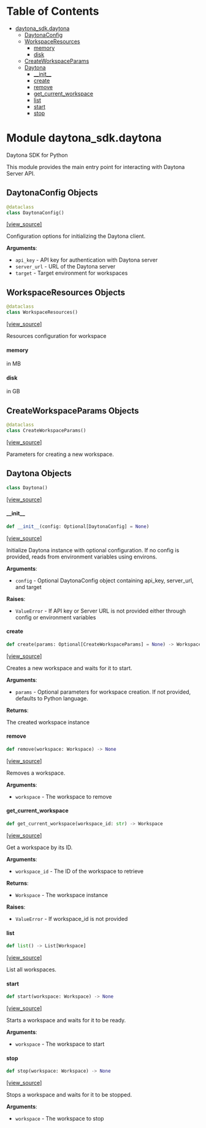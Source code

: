 # Table of Contents

* [daytona\_sdk.daytona](#daytona_sdk.daytona)
  * [DaytonaConfig](#daytona_sdk.daytona.DaytonaConfig)
  * [WorkspaceResources](#daytona_sdk.daytona.WorkspaceResources)
    * [memory](#daytona_sdk.daytona.WorkspaceResources.memory)
    * [disk](#daytona_sdk.daytona.WorkspaceResources.disk)
  * [CreateWorkspaceParams](#daytona_sdk.daytona.CreateWorkspaceParams)
  * [Daytona](#daytona_sdk.daytona.Daytona)
    * [\_\_init\_\_](#daytona_sdk.daytona.Daytona.__init__)
    * [create](#daytona_sdk.daytona.Daytona.create)
    * [remove](#daytona_sdk.daytona.Daytona.remove)
    * [get\_current\_workspace](#daytona_sdk.daytona.Daytona.get_current_workspace)
    * [list](#daytona_sdk.daytona.Daytona.list)
    * [start](#daytona_sdk.daytona.Daytona.start)
    * [stop](#daytona_sdk.daytona.Daytona.stop)

<a id="daytona_sdk.daytona"></a>

# Module daytona\_sdk.daytona

Daytona SDK for Python

This module provides the main entry point for interacting with Daytona Server API.

<a id="daytona_sdk.daytona.DaytonaConfig"></a>

## DaytonaConfig Objects

```python
@dataclass
class DaytonaConfig()
```

[[view_source]](https://github.com/daytonaio/daytona-client/blob/1398af77e9dc731b596a6407c9aac388c5e999a6/packages/python/src/daytona_sdk/daytona.py#L33)

Configuration options for initializing the Daytona client.

**Arguments**:

- `api_key` - API key for authentication with Daytona server
- `server_url` - URL of the Daytona server
- `target` - Target environment for workspaces

<a id="daytona_sdk.daytona.WorkspaceResources"></a>

## WorkspaceResources Objects

```python
@dataclass
class WorkspaceResources()
```

[[view_source]](https://github.com/daytonaio/daytona-client/blob/1398af77e9dc731b596a6407c9aac388c5e999a6/packages/python/src/daytona_sdk/daytona.py#L46)

Resources configuration for workspace

<a id="daytona_sdk.daytona.WorkspaceResources.memory"></a>

#### memory

in MB

<a id="daytona_sdk.daytona.WorkspaceResources.disk"></a>

#### disk

in GB

<a id="daytona_sdk.daytona.CreateWorkspaceParams"></a>

## CreateWorkspaceParams Objects

```python
@dataclass
class CreateWorkspaceParams()
```

[[view_source]](https://github.com/daytonaio/daytona-client/blob/1398af77e9dc731b596a6407c9aac388c5e999a6/packages/python/src/daytona_sdk/daytona.py#L54)

Parameters for creating a new workspace.

<a id="daytona_sdk.daytona.Daytona"></a>

## Daytona Objects

```python
class Daytona()
```

[[view_source]](https://github.com/daytonaio/daytona-client/blob/1398af77e9dc731b596a6407c9aac388c5e999a6/packages/python/src/daytona_sdk/daytona.py#L68)

<a id="daytona_sdk.daytona.Daytona.__init__"></a>

#### \_\_init\_\_

```python
def __init__(config: Optional[DaytonaConfig] = None)
```

[[view_source]](https://github.com/daytonaio/daytona-client/blob/1398af77e9dc731b596a6407c9aac388c5e999a6/packages/python/src/daytona_sdk/daytona.py#L69)

Initialize Daytona instance with optional configuration.
If no config is provided, reads from environment variables using environs.

**Arguments**:

- `config` - Optional DaytonaConfig object containing api_key, server_url, and target
  

**Raises**:

- `ValueError` - If API key or Server URL is not provided either through config or environment variables

<a id="daytona_sdk.daytona.Daytona.create"></a>

#### create

```python
def create(params: Optional[CreateWorkspaceParams] = None) -> Workspace
```

[[view_source]](https://github.com/daytonaio/daytona-client/blob/1398af77e9dc731b596a6407c9aac388c5e999a6/packages/python/src/daytona_sdk/daytona.py#L110)

Creates a new workspace and waits for it to start.

**Arguments**:

- `params` - Optional parameters for workspace creation. If not provided,
  defaults to Python language.
  

**Returns**:

  The created workspace instance

<a id="daytona_sdk.daytona.Daytona.remove"></a>

#### remove

```python
def remove(workspace: Workspace) -> None
```

[[view_source]](https://github.com/daytonaio/daytona-client/blob/1398af77e9dc731b596a6407c9aac388c5e999a6/packages/python/src/daytona_sdk/daytona.py#L191)

Removes a workspace.

**Arguments**:

- `workspace` - The workspace to remove

<a id="daytona_sdk.daytona.Daytona.get_current_workspace"></a>

#### get\_current\_workspace

```python
def get_current_workspace(workspace_id: str) -> Workspace
```

[[view_source]](https://github.com/daytonaio/daytona-client/blob/1398af77e9dc731b596a6407c9aac388c5e999a6/packages/python/src/daytona_sdk/daytona.py#L199)

Get a workspace by its ID.

**Arguments**:

- `workspace_id` - The ID of the workspace to retrieve
  

**Returns**:

- `Workspace` - The workspace instance
  

**Raises**:

- `ValueError` - If workspace_id is not provided

<a id="daytona_sdk.daytona.Daytona.list"></a>

#### list

```python
def list() -> List[Workspace]
```

[[view_source]](https://github.com/daytonaio/daytona-client/blob/1398af77e9dc731b596a6407c9aac388c5e999a6/packages/python/src/daytona_sdk/daytona.py#L228)

List all workspaces.

<a id="daytona_sdk.daytona.Daytona.start"></a>

#### start

```python
def start(workspace: Workspace) -> None
```

[[view_source]](https://github.com/daytonaio/daytona-client/blob/1398af77e9dc731b596a6407c9aac388c5e999a6/packages/python/src/daytona_sdk/daytona.py#L275)

Starts a workspace and waits for it to be ready.

**Arguments**:

- `workspace` - The workspace to start

<a id="daytona_sdk.daytona.Daytona.stop"></a>

#### stop

```python
def stop(workspace: Workspace) -> None
```

[[view_source]](https://github.com/daytonaio/daytona-client/blob/1398af77e9dc731b596a6407c9aac388c5e999a6/packages/python/src/daytona_sdk/daytona.py#L284)

Stops a workspace and waits for it to be stopped.

**Arguments**:

- `workspace` - The workspace to stop

